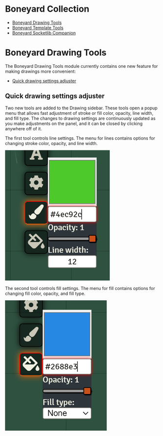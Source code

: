 # Boneyard Collection
- [Boneyard Drawing Tools](https://github.com/operation404/boneyard-drawing-tools)
- [Boneyard Template Tools](https://github.com/operation404/boneyard-template-tools)
- [Boneyard Socketlib Companion](https://github.com/operation404/boneyard-socketlib-companion)

# Boneyard Drawing Tools
The Boneyard Drawing Tools module currently contains one new feature for making drawings more convenient:
- [Quick drawing settings adjuster](#quick-drawing-settings-adjuster)

## Quick drawing settings adjuster
Two new tools are added to the Drawing sidebar. These tools open a popup menu that allows fast adjustment of stroke or fill color, opacity, line width, and fill type. The changes to drawing settings are continuously updated as you make adjustments on the panel, and it can be closed by clicking anywhere off of it.

The first tool controls line settings. The menu for lines contains options for changing stroke color, opacity, and line width.

![Stroke Example. The line menu has options for changing stroke color, opacity, and width.](https://github.com/operation404/boneyard-drawing-tools/blob/master/images/stroke_example.png?raw=true)

The second tool controls fill settings. The menu for fill contains options for changing fill color, opacity, and fill type.

![Fill Example. The fill menu has options for changing fill color, opacity, and fill type.](https://github.com/operation404/boneyard-drawing-tools/blob/master/images/fill_example.png?raw=true)
